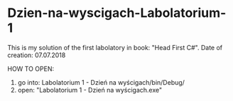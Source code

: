 # Dzien-na-wyscigach-Labolatorium-1

This is my solution of the first labolatory in book: "Head First C#".
Date of creation: 07.07.2018

HOW TO OPEN: 
1) go into: Labolatorium 1 - Dzień na wyścigach/bin/Debug/
2) open: "Labolatorium 1 - Dzień na wyścigach.exe"
